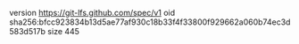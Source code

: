 version https://git-lfs.github.com/spec/v1
oid sha256:bfcc923834b13d5ae77af930c18b33f4f33800f929662a060b74ec3d583d517b
size 445

